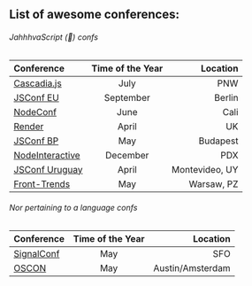 ## List of awesome conferences:

###### JahhhvaScript (:maple_leaf:) confs

| Conference | Time of the Year | Location |
| :------------ |:---------------:| -----:|
| [Cascadia.js](https://twitter.com/cascadiajs) | July | PNW |
| [JSConf EU](https://twitter.com/jsconfeu) | September | Berlin |
| [NodeConf](https://twitter.com/nodeconf) | June | Cali |
| [Render](https://twitter.com/render_conf)| April | UK |
| [JSConf BP](https://twitter.com/jsconfbp) | May | Budapest |
| [NodeInteractive](http://events.linuxfoundation.org/events/node-interactive) | December | PDX |
| [JSConf Uruguay](https://jsconf.uy/talks) | April | Montevideo, UY | 
| [Front-Trends](https://2016.front-trends.com/speaking-at-front-trends/) | May | Warsaw, PZ | 

###### Nor pertaining to a language confs 

| Conference | Time of the Year | Location |
| :------------ |:---------------:| -----:|
| [SignalConf](https://twitter.com/signalconf) | May | SFO |
| [OSCON](https://twitter.com/oscon) | May | Austin/Amsterdam |
